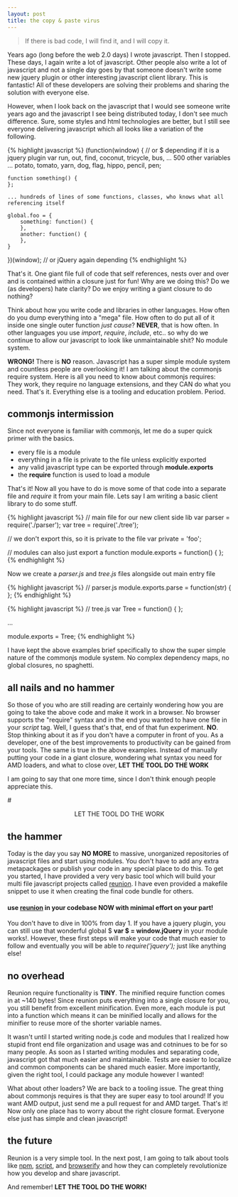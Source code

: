 ```yaml
---
layout: post
title: the copy & paste virus
---
```

>If there is bad code, I will find it, and I will copy it.

Years ago (long before the web 2.0 days) I wrote javascript. Then I stopped. These days, I again write a lot of javascript. Other people also write a lot of javascript and not a single day goes by that someone doesn't write some new jquery plugin or other interesting javascript client library. This is fantastic! All of these developers are solving their problems and sharing the solution with everyone else.

However, when I look back on the javascript that I would see someone write years ago and the javascript I see being distributed today, I don't see much difference. Sure, some styles and html technologies are better, but I still see everyone delivering javascript which all looks like a variation of the following.

{% highlight javascript %}
(function(window) { // or $ depending if it is a jquery plugin
    var run,
        out,
        find,
        coconut,
        tricycle,
        bus,
        ... 500 other variables ...
        potato,
        tomato,
        yarn,
        dog,
        flag,
        hippo,
        pencil,
        pen;

    function something() {
    };

    ... hundreds of lines of some functions, classes, who knows what all referencing itself

    global.foo = {
        something: function() {
        },
        another: function() {
        },
    }
})(window); // or jQuery again depending
{% endhighlight %}

That's it. One giant file full of code that self references, nests over and over and is contained within a closure just for fun! Why are we doing this? Do we (as developers) hate clarity? Do we enjoy writing a giant closure to do nothing?

Think about how you write code and libraries in other languages. How often do you dump everything into a "mega" file. How often to do put all of it inside one single outer function *just cause*? **NEVER**, that is how often. In other languages you use *import*, *require*, *include*, etc.. so why do we continue to allow our javascript to look like unmaintainable shit? No module system.

**WRONG!** There is **NO** reason. Javascript has a super simple module system and countless people are overlooking it! I am talking about the commonjs require system. Here is all you need to know about commonjs requires: They work, they require no language extensions, and they CAN do what you need. That's it. Everything else is a tooling and education problem. Period.

## commonjs intermission

Since not everyone is familiar with commonjs, let me do a super quick primer with the basics.

* every file is a module
* everything in a file is private to the file unless explicitly exported
* any valid javascript type can be exported through **module.exports**
* the **require** function is used to load a module

That's it! Now all you have to do is move some of that code into a separate file and *require* it from your main file. Lets say I am writing a basic client library to do some stuff.

{% highlight javascript %}
// main file for our new client side lib
var parser = require('./parser');
var tree = require('./tree');

// we don't export this, so it is private to the file
var private = 'foo';

// modules can also just export a function
module.exports = function() {
};
{% endhighlight %}

Now we create a *parser.js* and *tree.js* files alongside out main entry file

{% highlight javascript %}
// parser.js
module.exports.parse = function(str) {
};
{% endhighlight %}

{% highlight javascript %}
// tree.js
var Tree = function() {
};

...

module.exports = Tree;
{% endhighlight %}

I have kept the above examples brief specifically to show the super simple nature of the commonjs module system. No complex dependency maps, no global closures, no spaghetti.

## all nails and no hammer

So those of you who are still reading are certainly wondering how you are going to take the above code and make it work in a browser. No browser supports the "require" syntax and in the end you wanted to have one file in your *script* tag. Well, I guess that's that, end of that fun experiment. **NO**. Stop thinking about it as if you don't have a computer in front of you. As a developer, one of the best improvements to productivity can be gained from your tools. The same is true in the above examples. Instead of manually putting your code in a giant closure, wondering what syntax you need for AMD loaders, and what to close over, **LET THE TOOL DO THE WORK**

I am going to say that one more time, since I don't think enough people appreciate this.

#<center>LET THE TOOL DO THE WORK</center>

## the hammer

Today is the day you say **NO MORE** to massive, unorganized repositories of javascript files and start using modules. You don't have to add any extra metapackages or publish your code in any special place to do this. To get you started, I have provided a very very basic tool which will build your multi file javascript projects called [reunion](https://github.com/shtylman/reunion). I have even provided a makefile snippet to use it when creating the final code bundle for others.

#### use [reunion](https://github.com/shtylman/reunion) in your codebase NOW with minimal effort on your part!

You don't have to dive in 100% from day 1. If you have a jquery plugin, you can still use that wonderful global $ **var $ = window.jQuery** in your module works!. However, these first steps will make your code that much easier to follow and eventually you will be able to *require('jquery');* just like anything else!

## no overhead

Reunion require functionality is **TINY**. The minified require function comes in at ~140 bytes! Since reunion puts everything into a single closure for you, you still benefit from excellent minification. Even more, each module is put into a function which means it can be minified locally and allows for the minifier to reuse more of the shorter variable names.

It wasn't until I started writing node.js code and modules that I realized how stupid front end file organization and usage was and cotninues to be for so many people. As soon as I started writing modules and separating code, javascript got that much easier and maintainable. Tests are easier to localize and common components can be shared much easier. More importantly, given the right tool, I could package any module however I wanted!

What about other loaders? We are back to a tooling issue. The great thing about commonjs requires is that they are super easy to tool around! If you want AMD output, just send me a pull request for and AMD target. That's it! Now only one place has to worry about the right closure format. Everyone else just has simple and clean javascript!

## the future

Reunion is a very simple tool. In the next post, I am going to talk about tools like [npm](http://npmjs.org), [script](https://github.com/shtylman/node-script), and [browserify](https://github.com/substack/node-browserify) and how they can completely revolutionize how you develop and share javascript.

And remember! **LET THE TOOL DO THE WORK!**
